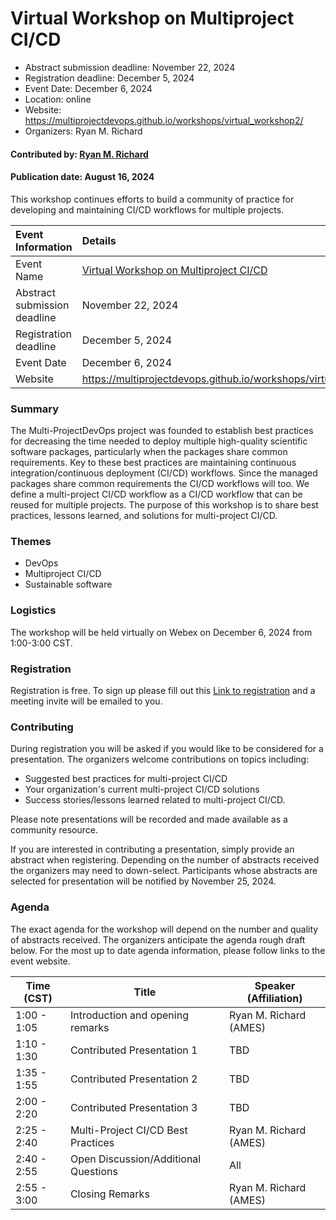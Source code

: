 # Virtual Workshop on Multiproject CI/CD

- Abstract submission deadline: November 22, 2024
- Registration deadline: December 5, 2024
- Event Date: December 6, 2024
- Location: online
- Website: https://multiprojectdevops.github.io/workshops/virtual_workshop2/
- Organizers: Ryan M. Richard

#### Contributed by: [Ryan M. Richard](https://github.com/ryanmrichard)

#### Publication date: August 16, 2024

<!-- deck text start -->
This workshop continues efforts to build a community of practice for developing and maintaining CI/CD workflows for multiple projects.
<!-- deck text ends -->

Event Information | Details
:--- | :---
Event Name | [Virtual Workshop on Multiproject CI/CD](https://multiprojectdevops.github.io/workshops/virtual_workshop1/)
Abstract submission deadline | November 22, 2024
Registration deadline | December 5, 2024
Event Date | December 6, 2024
Website | https://multiprojectdevops.github.io/workshops/virtual_workshop2/


### Summary

The Multi-ProjectDevOps project was founded to establish best practices for
decreasing the time needed to deploy multiple high-quality scientific software
packages, particularly when the packages share common requirements. Key to
these best practices are maintaining continuous integration/continuous
deployment (CI/CD) workflows. Since the managed packages share common
requirements the CI/CD workflows will too. We define a multi-project CI/CD
workflow as a CI/CD workflow that can be reused for multiple projects. The
purpose of this workshop is to share best practices, lessons learned, and
solutions for multi-project CI/CD.

### Themes

- DevOps
- Multiproject CI/CD
- Sustainable software

### Logistics

The workshop will be held virtually on Webex on December 6, 2024 from
 1:00-3:00 CST.

### Registration

Registration is free. To sign up please fill out this
[Link to registration](https://forms.gle/i28cDdMVGUdFdDzx8)
and a meeting invite will be emailed to you.

### Contributing

During registration you will be asked if you would like to be considered for
a presentation. The organizers welcome contributions on topics including:

- Suggested best practices for multi-project CI/CD
- Your organization's current multi-project CI/CD solutions
- Success stories/lessons learned related to multi-project CI/CD.

Please note presentations will be recorded and made available as a
community resource.

If you are interested in contributing a presentation, simply provide an abstract
when registering. Depending on the number of abstracts received the organizers
may need to down-select. Participants whose abstracts are selected for
presentation will be notified by November 25, 2024.

### Agenda

The exact agenda for the workshop will depend on the number and quality of
abstracts received. The organizers anticipate the agenda rough draft below.
For the most up to date agenda information, please follow links to the event website.

| Time (CST)  | Title                                | Speaker (Affiliation)  |
| ----------- | ------------------------------------ | ---------------------- |
| 1:00 - 1:05 | Introduction and opening remarks     | Ryan M. Richard (AMES) |
| 1:10 - 1:30 | Contributed Presentation 1           | TBD                    |
| 1:35 - 1:55 | Contributed Presentation 2           | TBD                    |
| 2:00 - 2:20 | Contributed Presentation 3           | TBD                    |
| 2:25 - 2:40 | Multi-Project CI/CD Best Practices   | Ryan M. Richard (AMES) |
| 2:40 - 2:55 | Open Discussion/Additional Questions | All                    |
| 2:55 - 3:00 | Closing Remarks                      | Ryan M. Richard (AMES) |


<!---
Publish: yes
Topics: conferences and workshops, release and deployment, continuous integration testing
--->
